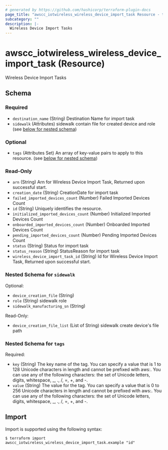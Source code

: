```yaml
---
# generated by https://github.com/hashicorp/terraform-plugin-docs
page_title: "awscc_iotwireless_wireless_device_import_task Resource - terraform-provider-awscc"
subcategory: ""
description: |-
  Wireless Device Import Tasks
---
```


# awscc_iotwireless_wireless_device_import_task (Resource)

Wireless Device Import Tasks



<!-- schema generated by tfplugindocs -->
## Schema

### Required

- `destination_name` (String) Destination Name for import task
- `sidewalk` (Attributes) sidewalk contain file for created device and role (see [below for nested schema](#nestedatt--sidewalk))

### Optional

- `tags` (Attributes Set) An array of key-value pairs to apply to this resource. (see [below for nested schema](#nestedatt--tags))

### Read-Only

- `arn` (String) Arn for Wireless Device Import Task, Returned upon successful start.
- `creation_date` (String) CreationDate for import task
- `failed_imported_devices_count` (Number) Failed Imported Devices Count
- `id` (String) Uniquely identifies the resource.
- `initialized_imported_devices_count` (Number) Initialized Imported Devices Count
- `onboarded_imported_devices_count` (Number) Onboarded Imported Devices Count
- `pending_imported_devices_count` (Number) Pending Imported Devices Count
- `status` (String) Status for import task
- `status_reason` (String) StatusReason for import task
- `wireless_device_import_task_id` (String) Id for Wireless Device Import Task, Returned upon successful start.

<a id="nestedatt--sidewalk"></a>
### Nested Schema for `sidewalk`

Optional:

- `device_creation_file` (String)
- `role` (String) sidewalk role
- `sidewalk_manufacturing_sn` (String)

Read-Only:

- `device_creation_file_list` (List of String) sidewalk create device's file path


<a id="nestedatt--tags"></a>
### Nested Schema for `tags`

Required:

- `key` (String) The key name of the tag. You can specify a value that is 1 to 128 Unicode characters in length and cannot be prefixed with aws:. You can use any of the following characters: the set of Unicode letters, digits, whitespace, _, ., /, =, +, and -.
- `value` (String) The value for the tag. You can specify a value that is 0 to 256 Unicode characters in length and cannot be prefixed with aws:. You can use any of the following characters: the set of Unicode letters, digits, whitespace, _, ., /, =, +, and -.

## Import

Import is supported using the following syntax:

```shell
$ terraform import awscc_iotwireless_wireless_device_import_task.example "id"
```
